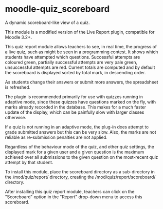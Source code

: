 # moodle-quiz_scoreboard

A dynamic scoreboard-like view of a quiz.

This module is a modified version of the Live Report plugin, compatible for Moodle 3.2+.

This quiz report module allows teachers to see, in real time, the progress of a
live quiz, such as might be seen in a programming contest. It shows which students
have attempted which questions. Successful attempts are coloured green, partially
successful attempts are very pale green, unsuccessful attempts are red. Current
totals are computed and by default the scoreboard is displayed sorted by total
mark, in descending order.

As students change their answers or submit more answers, the spreadsheet is
refreshed.

The plugin is recommended primarily for use with quizzes running in adaptive mode, since
these quizzes have questions marked on the fly, with marks already recorded
in the database. This makes for a much faster update of the display, which
can be painfully slow with larger classes otherwise.

If a quiz is not running in an adaptive mode, the plug-in does attempt to grade
submitted answers but this can be very slow. Also, the marks are not reliable
as re-submission penalties are not applied.

Regardless of the behaviour mode of the quiz, and other quiz settings,
the displayed mark for a given user and a given question is
the maximum achieved over all submissions to the given question
on the most-recent quiz attempt by that
student.

To install this module, place the scoreboard directory as a sub-directory in the
<your moodle site>/mod/quiz/report/ directory, creating the
<your moodle site>/mod/quiz/report/scoreboard/ directory.

After installing this quiz report module, teachers can click on the "Scoreboard"
option in the "Report" drop-down menu to access this scoreboard.
